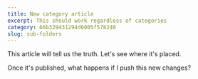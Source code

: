 ```yaml
---
title: New category article
excerpt: This should work regardless of categories
category: 66b329431294d6005f578240
slug: sub-folders
---
```


This article will tell us the truth. Let's see where it's placed.

Once it's published, what happens if I push this new changes?


